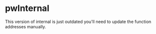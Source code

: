 # pwInternal
This version of internal is just outdated you'll need to update the function addresses manually.
